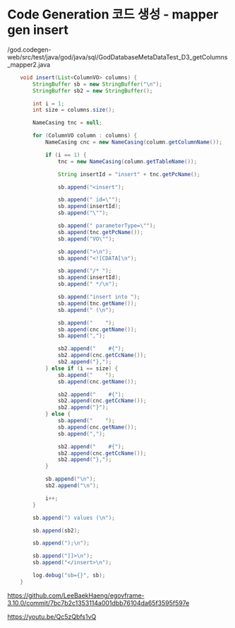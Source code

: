 # Code Generation 코드 생성 - mapper gen insert

/god.codegen-web/src/test/java/god/java/sql/GodDatabaseMetaDataTest_D3_getColumns_mapper2.java

```java
	void insert(List<ColumnVO> columns) {
		StringBuffer sb = new StringBuffer("\n");
		StringBuffer sb2 = new StringBuffer();

		int i = 1;
		int size = columns.size();

		NameCasing tnc = null;

		for (ColumnVO column : columns) {
			NameCasing cnc = new NameCasing(column.getColumnName());

			if (i == 1) {
				tnc = new NameCasing(column.getTableName());

				String insertId = "insert" + tnc.getPcName();

				sb.append("<insert");

				sb.append(" id=\"");
				sb.append(insertId);
				sb.append("\"");

				sb.append(" parameterType=\"");
				sb.append(tnc.getPcName());
				sb.append("VO\"");

				sb.append(">\n");
				sb.append("<![CDATA[\n");

				sb.append("/* ");
				sb.append(insertId);
				sb.append(" */\n");

				sb.append("insert into ");
				sb.append(tnc.getName());
				sb.append(" (\n");

				sb.append("    ");
				sb.append(cnc.getName());
				sb.append(",");

				sb2.append("    #{");
				sb2.append(cnc.getCcName());
				sb2.append("},");
			} else if (i == size) {
				sb.append("    ");
				sb.append(cnc.getName());

				sb2.append("    #{");
				sb2.append(cnc.getCcName());
				sb2.append("}");
			} else {
				sb.append("    ");
				sb.append(cnc.getName());
				sb.append(",");

				sb2.append("    #{");
				sb2.append(cnc.getCcName());
				sb2.append("},");
			}

			sb.append("\n");
			sb2.append("\n");

			i++;
		}

		sb.append(") values (\n");

		sb.append(sb2);

		sb.append(");\n");

		sb.append("]]>\n");
		sb.append("</insert>\n");

		log.debug("sb={}", sb);
	}
```

<https://github.com/LeeBaekHaeng/egovframe-3.10.0/commit/7bc7b2c1353114a001dbb76104da65f3595f597e>

<https://youtu.be/Qc5zQbfs1vQ>
